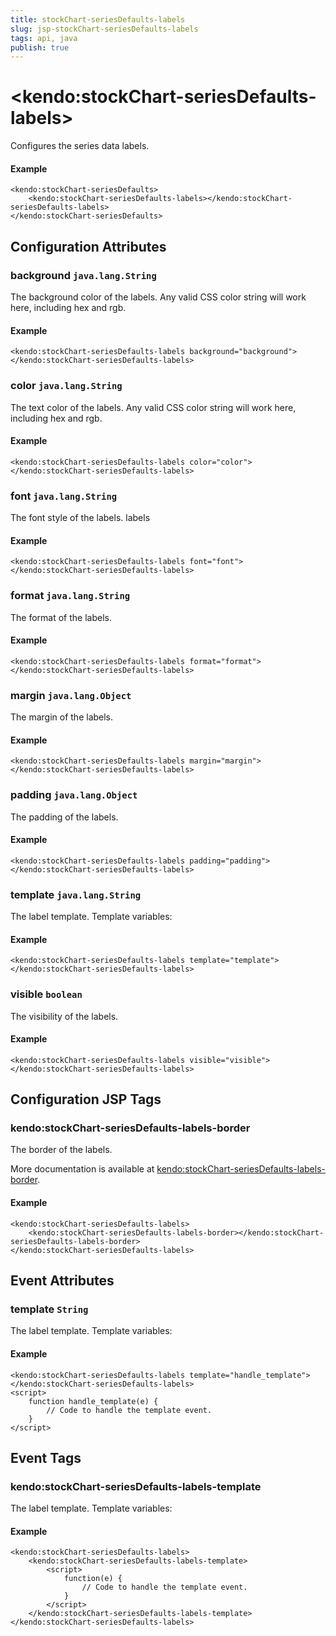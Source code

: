 ```yaml
---
title: stockChart-seriesDefaults-labels
slug: jsp-stockChart-seriesDefaults-labels
tags: api, java
publish: true
---
```


# \<kendo:stockChart-seriesDefaults-labels\>

Configures the series data labels.

#### Example
    <kendo:stockChart-seriesDefaults>
        <kendo:stockChart-seriesDefaults-labels></kendo:stockChart-seriesDefaults-labels>
    </kendo:stockChart-seriesDefaults>

## Configuration Attributes

### background `java.lang.String`

The background color of the labels. Any valid CSS color string will work here,
including hex and rgb.

#### Example
    <kendo:stockChart-seriesDefaults-labels background="background">
    </kendo:stockChart-seriesDefaults-labels>

### color `java.lang.String`

The text color of the labels. Any valid CSS color string will work here, including hex
and rgb.

#### Example
    <kendo:stockChart-seriesDefaults-labels color="color">
    </kendo:stockChart-seriesDefaults-labels>

### font `java.lang.String`

The font style of the labels.
labels

#### Example
    <kendo:stockChart-seriesDefaults-labels font="font">
    </kendo:stockChart-seriesDefaults-labels>

### format `java.lang.String`

The format of the labels.

#### Example
    <kendo:stockChart-seriesDefaults-labels format="format">
    </kendo:stockChart-seriesDefaults-labels>

### margin `java.lang.Object`

The margin of the labels.

#### Example
    <kendo:stockChart-seriesDefaults-labels margin="margin">
    </kendo:stockChart-seriesDefaults-labels>

### padding `java.lang.Object`

The padding of the labels.

#### Example
    <kendo:stockChart-seriesDefaults-labels padding="padding">
    </kendo:stockChart-seriesDefaults-labels>

### template `java.lang.String`

The label template.
Template variables:

#### Example
    <kendo:stockChart-seriesDefaults-labels template="template">
    </kendo:stockChart-seriesDefaults-labels>

### visible `boolean`

The visibility of the labels.

#### Example
    <kendo:stockChart-seriesDefaults-labels visible="visible">
    </kendo:stockChart-seriesDefaults-labels>


##  Configuration JSP Tags

### kendo:stockChart-seriesDefaults-labels-border

The border of the labels.

More documentation is available at [kendo:stockChart-seriesDefaults-labels-border](/kendo-ui/api/wrappers/jsp/stockchart/seriesdefaults-labels-border).

#### Example

    <kendo:stockChart-seriesDefaults-labels>
        <kendo:stockChart-seriesDefaults-labels-border></kendo:stockChart-seriesDefaults-labels-border>
    </kendo:stockChart-seriesDefaults-labels>


## Event Attributes

### template `String`

The label template.
Template variables:


#### Example
    <kendo:stockChart-seriesDefaults-labels template="handle_template">
    </kendo:stockChart-seriesDefaults-labels>
    <script>
        function handle_template(e) {
            // Code to handle the template event.
        }
    </script>

## Event Tags

### kendo:stockChart-seriesDefaults-labels-template

The label template.
Template variables:


#### Example
    <kendo:stockChart-seriesDefaults-labels>
        <kendo:stockChart-seriesDefaults-labels-template>
            <script>
                function(e) {
                    // Code to handle the template event.
                }
            </script>
        </kendo:stockChart-seriesDefaults-labels-template>
    </kendo:stockChart-seriesDefaults-labels>

